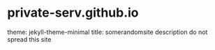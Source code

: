 # private-serv.github.io
theme: jekyll-theme-minimal
title: somerandomsite
description do not spread this site
